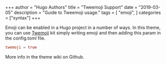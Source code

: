 +++
author = "Hugo Authors"
title = "Tweemoji Support"
date = "2019-03-05"
description = "Guide to Tweemoji usage."
tags = [
    "emoji",
]
categories = ["syntax"]
+++

Emoji can be enabled in a Hugo project in a number of ways.
In this theme, you can use [Twemoji](https://twemoji.twitter.com) kit simply writing emoji and then adding this param in the config.toml file.

```toml
twemoji = true

```

More info in the theme wiki on Github.